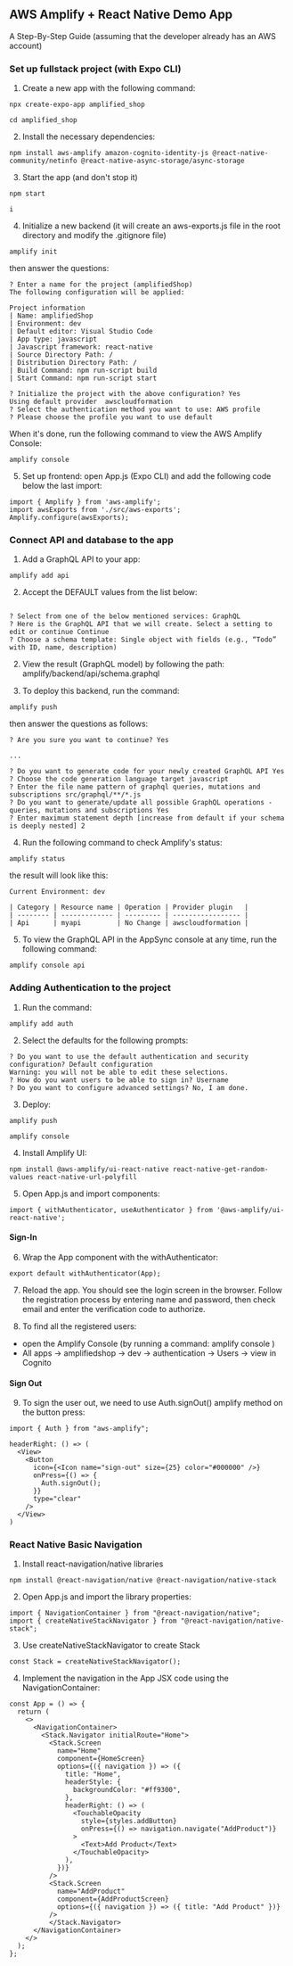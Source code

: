 ## AWS Amplify + React Native Demo App
A Step-By-Step Guide (assuming that the developer already has an AWS account)

### Set up fullstack project (with Expo CLI)

1. Create a new app with the following command:

```
npx create-expo-app amplified_shop

cd amplified_shop

```

2. Install the necessary dependencies:

```
npm install aws-amplify amazon-cognito-identity-js @react-native-community/netinfo @react-native-async-storage/async-storage

```

3. Start the app (and don't stop it)

```
npm start

i

```

4. Initialize a new backend (it will create an aws-exports.js file in the root directory and modify the .gitignore file)

`amplify init`

then answer the questions:

```
? Enter a name for the project (amplifiedShop)
The following configuration will be applied:

Project information
| Name: amplifiedShop
| Environment: dev
| Default editor: Visual Studio Code
| App type: javascript
| Javascript framework: react-native
| Source Directory Path: /
| Distribution Directory Path: /
| Build Command: npm run-script build
| Start Command: npm run-script start

? Initialize the project with the above configuration? Yes
Using default provider  awscloudformation
? Select the authentication method you want to use: AWS profile
? Please choose the profile you want to use default

```

When it's done, run the following command to view the AWS Amplify Console:

`amplify console`

5. Set up frontend: open App.js (Expo CLI) and add the following code below the last import:

```
import { Amplify } from 'aws-amplify';
import awsExports from './src/aws-exports';
Amplify.configure(awsExports);

```

### Connect API and database to the app

1. Add a GraphQL API to your app:

```
amplify add api

```

2. Accept the DEFAULT values from the list below:

```

? Select from one of the below mentioned services: GraphQL
? Here is the GraphQL API that we will create. Select a setting to edit or continue Continue
? Choose a schema template: Single object with fields (e.g., “Todo” with ID, name, description)

```

2. View the result (GraphQL model) by following the path:
   amplify/backend/api/schema.graphql

3. To deploy this backend, run the command:

```
amplify push

```

then answer the questions as follows:

```
? Are you sure you want to continue? Yes

...

? Do you want to generate code for your newly created GraphQL API Yes
? Choose the code generation language target javascript
? Enter the file name pattern of graphql queries, mutations and subscriptions src/graphql/**/*.js
? Do you want to generate/update all possible GraphQL operations - queries, mutations and subscriptions Yes
? Enter maximum statement depth [increase from default if your schema is deeply nested] 2

```

4. Run the following command to check Amplify's status:

`amplify status`

the result will look like this:

```
Current Environment: dev

| Category | Resource name | Operation | Provider plugin   |
| -------- | ------------- | --------- | ----------------- |
| Api      | myapi         | No Change | awscloudformation |

```

5. To view the GraphQL API in the AppSync console at any time, run the following command:

```
amplify console api

```

### Adding Authentication to the project

1. Run the command:

``` amplify add auth ```

2. Select the defaults for the following prompts:

```
? Do you want to use the default authentication and security configuration? Default configuration
Warning: you will not be able to edit these selections. 
? How do you want users to be able to sign in? Username
? Do you want to configure advanced settings? No, I am done.

```

3. Deploy:

``` amplify push ```

``` amplify console ```

4. Install Amplify UI:

```
npm install @aws-amplify/ui-react-native react-native-get-random-values react-native-url-polyfill

```

5. Open App.js and import components:

```
import { withAuthenticator, useAuthenticator } from '@aws-amplify/ui-react-native';

```

#### Sign-In

6. Wrap the App component with the withAuthenticator:

```
export default withAuthenticator(App);

```

7. Reload the app. You should see the login screen in the browser.
   Follow the registration process by entering name and password, then check email and enter the verification code to authorize.

8. To find all the registered users:

- open the Amplify Console (by running a command: amplify console )
- All apps -> amplifiedshop -> dev -> authentication -> Users -> view in Cognito

#### Sign Out

9. To sign the user out, we need to use Auth.signOut() amplify method on the button press:

```
import { Auth } from "aws-amplify";

headerRight: () => (
  <View>
    <Button
      icon={<Icon name="sign-out" size={25} color="#000000" />}
      onPress={() => {
        Auth.signOut();
      }}
      type="clear"
    />
  </View>
)

```

### React Native Basic Navigation

1. Install react-navigation/native libraries

```
npm install @react-navigation/native @react-navigation/native-stack

```

2. Open App.js and import the library properties:

```
import { NavigationContainer } from "@react-navigation/native";
import { createNativeStackNavigator } from "@react-navigation/native-stack";

```

3. Use createNativeStackNavigator to create Stack

```
const Stack = createNativeStackNavigator();

```

4. Implement the navigation in the App JSX code using the NavigationContainer:

```
const App = () => {
  return (
    <>
      <NavigationContainer>
        <Stack.Navigator initialRoute="Home">
          <Stack.Screen
            name="Home"
            component={HomeScreen}
            options={({ navigation }) => ({
              title: "Home",
              headerStyle: {
                backgroundColor: "#ff9300",
              },
              headerRight: () => (
                <TouchableOpacity
                  style={styles.addButton}
                  onPress={() => navigation.navigate("AddProduct")}
                >
                  <Text>Add Product</Text>
                </TouchableOpacity>
              ),
            })}
          />
          <Stack.Screen
            name="AddProduct"
            component={AddProductScreen}
            options={({ navigation }) => ({ title: "Add Product" })}
          />
          </Stack.Navigator>
      </NavigationContainer>
    </>
  );
};

```